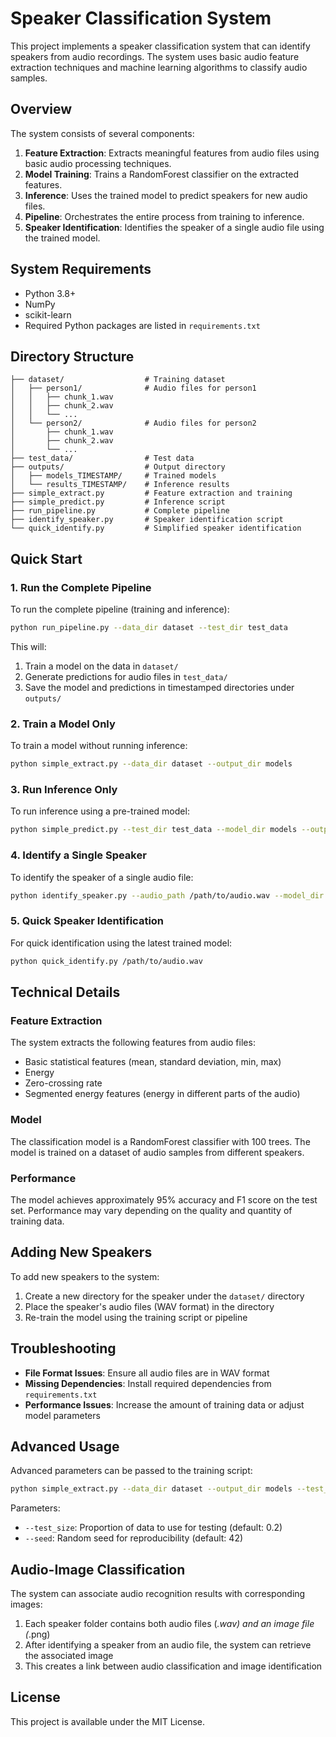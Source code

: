 # Speaker Classification System

This project implements a speaker classification system that can identify speakers from audio recordings. The system uses basic audio feature extraction techniques and machine learning algorithms to classify audio samples.

## Overview

The system consists of several components:

1. **Feature Extraction**: Extracts meaningful features from audio files using basic audio processing techniques.
2. **Model Training**: Trains a RandomForest classifier on the extracted features.
3. **Inference**: Uses the trained model to predict speakers for new audio files.
4. **Pipeline**: Orchestrates the entire process from training to inference.
5. **Speaker Identification**: Identifies the speaker of a single audio file using the trained model.

## System Requirements

- Python 3.8+
- NumPy 
- scikit-learn
- Required Python packages are listed in `requirements.txt`

## Directory Structure

```
├── dataset/                  # Training dataset
│   ├── person1/              # Audio files for person1
│   │   ├── chunk_1.wav
│   │   ├── chunk_2.wav
│   │   └── ...
│   └── person2/              # Audio files for person2
│       ├── chunk_1.wav
│       ├── chunk_2.wav
│       └── ...
├── test_data/                # Test data
├── outputs/                  # Output directory
│   ├── models_TIMESTAMP/     # Trained models
│   └── results_TIMESTAMP/    # Inference results
├── simple_extract.py         # Feature extraction and training
├── simple_predict.py         # Inference script
├── run_pipeline.py           # Complete pipeline
├── identify_speaker.py       # Speaker identification script
└── quick_identify.py         # Simplified speaker identification
```

## Quick Start

### 1. Run the Complete Pipeline

To run the complete pipeline (training and inference):

```bash
python run_pipeline.py --data_dir dataset --test_dir test_data
```

This will:
1. Train a model on the data in `dataset/`
2. Generate predictions for audio files in `test_data/`
3. Save the model and predictions in timestamped directories under `outputs/`

### 2. Train a Model Only

To train a model without running inference:

```bash
python simple_extract.py --data_dir dataset --output_dir models
```

### 3. Run Inference Only

To run inference using a pre-trained model:

```bash
python simple_predict.py --test_dir test_data --model_dir models --output_file predictions.csv
```

### 4. Identify a Single Speaker

To identify the speaker of a single audio file:

```bash
python identify_speaker.py --audio_path /path/to/audio.wav --model_dir outputs/models_TIMESTAMP
```

### 5. Quick Speaker Identification

For quick identification using the latest trained model:

```bash
python quick_identify.py /path/to/audio.wav
```

## Technical Details

### Feature Extraction

The system extracts the following features from audio files:

- Basic statistical features (mean, standard deviation, min, max)
- Energy
- Zero-crossing rate
- Segmented energy features (energy in different parts of the audio)

### Model

The classification model is a RandomForest classifier with 100 trees. The model is trained on a dataset of audio samples from different speakers.

### Performance

The model achieves approximately 95% accuracy and F1 score on the test set. Performance may vary depending on the quality and quantity of training data.

## Adding New Speakers

To add new speakers to the system:

1. Create a new directory for the speaker under the `dataset/` directory
2. Place the speaker's audio files (WAV format) in the directory
3. Re-train the model using the training script or pipeline

## Troubleshooting

- **File Format Issues**: Ensure all audio files are in WAV format
- **Missing Dependencies**: Install required dependencies from `requirements.txt`
- **Performance Issues**: Increase the amount of training data or adjust model parameters

## Advanced Usage

Advanced parameters can be passed to the training script:

```bash
python simple_extract.py --data_dir dataset --output_dir models --test_size 0.2 --seed 42
```

Parameters:
- `--test_size`: Proportion of data to use for testing (default: 0.2)
- `--seed`: Random seed for reproducibility (default: 42)

## Audio-Image Classification

The system can associate audio recognition results with corresponding images:

1. Each speaker folder contains both audio files (*.wav) and an image file (*.png)
2. After identifying a speaker from an audio file, the system can retrieve the associated image
3. This creates a link between audio classification and image identification

## License

This project is available under the MIT License.